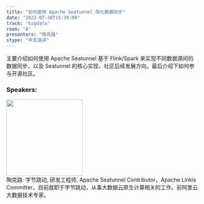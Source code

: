 ```yaml
---
title: "如何使用 Apache Seatunnel 简化数据同步"
date: "2022-07-30T15:30:00"
track: "bigdata"
room: "A"
presenters: "陶克路"
stype: "中文演讲"
---
```

主要介绍如何使用 Apache Seatunnel 基于 Flink/Spark 来实现不同数据源间的数据同步，以及 Seatunnel 的核心实现、社区后续发展方向。最后介绍下如何参与开源社区。
 ### Speakers: 
 <img src="images/speaker/1180.png" width="200" /><br>陶克路: 字节跳动, 研发工程师, Apache Seatunnel Contributor，Apache Linkis Committer。目前就职于字节跳动，从事大数据云原生计算相关的工作。前阿里云大数据技术专家。

 